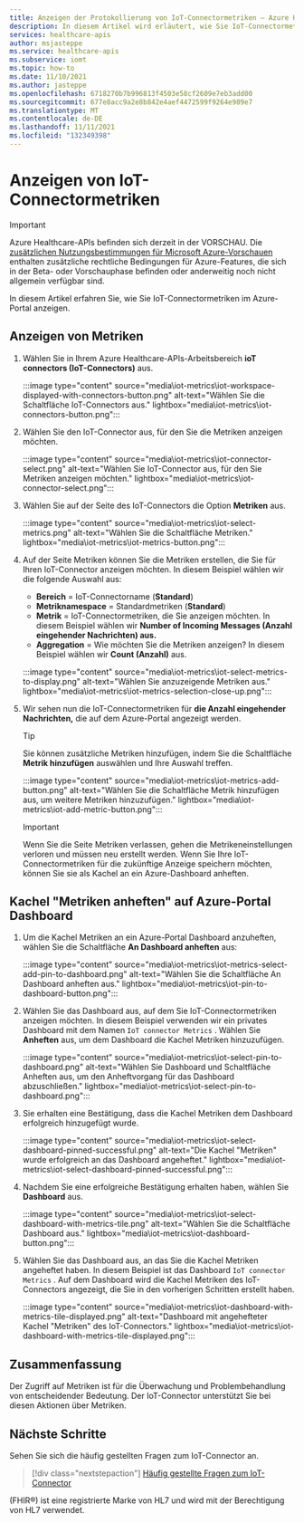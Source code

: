 ```yaml
---
title: Anzeigen der Protokollierung von IoT-Connectormetriken – Azure Healthcare-APIs
description: In diesem Artikel wird erläutert, wie Sie IoT-Connectormetriken anzeigen.
services: healthcare-apis
author: msjasteppe
ms.service: healthcare-apis
ms.subservice: iomt
ms.topic: how-to
ms.date: 11/10/2021
ms.author: jasteppe
ms.openlocfilehash: 6718270b7b996813f4503e58cf2609e7eb3add00
ms.sourcegitcommit: 677e8acc9a2e8b842e4aef4472599f9264e989e7
ms.translationtype: MT
ms.contentlocale: de-DE
ms.lasthandoff: 11/11/2021
ms.locfileid: "132349398"
---
```

# <a name="how-to-display-iot-connector-metrics"></a>Anzeigen von IoT-Connectormetriken

> [!IMPORTANT]
> Azure Healthcare-APIs befinden sich derzeit in der VORSCHAU. Die [zusätzlichen Nutzungsbestimmungen für Microsoft Azure-Vorschauen](https://azure.microsoft.com/support/legal/preview-supplemental-terms/) enthalten zusätzliche rechtliche Bedingungen für Azure-Features, die sich in der Beta- oder Vorschauphase befinden oder anderweitig noch nicht allgemein verfügbar sind.

In diesem Artikel erfahren Sie, wie Sie IoT-Connectormetriken im Azure-Portal anzeigen. 

## <a name="display-metrics"></a>Anzeigen von Metriken

1. Wählen Sie in Ihrem Azure Healthcare-APIs-Arbeitsbereich **ioT connectors (IoT-Connectors)** aus. 

     :::image type="content" source="media\iot-metrics\iot-workspace-displayed-with-connectors-button.png" alt-text="Wählen Sie die Schaltfläche IoT-Connectors aus." lightbox="media\iot-metrics\iot-connectors-button.png"::: 

2. Wählen Sie den IoT-Connector aus, für den Sie die Metriken anzeigen möchten.

    :::image type="content" source="media\iot-metrics\iot-connector-select.png" alt-text="Wählen Sie IoT-Connector aus, für den Sie Metriken anzeigen möchten." lightbox="media\iot-metrics\iot-connector-select.png":::
    
3. Wählen Sie auf der Seite des IoT-Connectors die Option **Metriken** aus.

   :::image type="content" source="media\iot-metrics\iot-select-metrics.png" alt-text="Wählen Sie die Schaltfläche Metriken." lightbox="media\iot-metrics\iot-metrics-button.png"::: 

4. Auf der Seite Metriken können Sie die Metriken erstellen, die Sie für Ihren IoT-Connector anzeigen möchten. In diesem Beispiel wählen wir die folgende Auswahl aus:

    * **Bereich** = IoT-Connectorname (**Standard**)
    * **Metriknamespace** = Standardmetriken (**Standard**) 
    * **Metrik** = IoT-Connectormetriken, die Sie anzeigen möchten. In diesem Beispiel wählen wir **Number of Incoming Messages (Anzahl eingehender Nachrichten) aus.**
    * **Aggregation** = Wie möchten Sie die Metriken anzeigen? In diesem Beispiel wählen wir **Count (Anzahl)** aus. 

    :::image type="content" source="media\iot-metrics\iot-select-metrics-to-display.png" alt-text="Wählen Sie anzuzeigende Metriken aus." lightbox="media\iot-metrics\iot-metrics-selection-close-up.png"::: 

5. Wir sehen nun die IoT-Connectormetriken für **die Anzahl eingehender Nachrichten,** die auf dem Azure-Portal angezeigt werden.

    > [!TIP]
    > Sie können zusätzliche Metriken hinzufügen, indem Sie die Schaltfläche **Metrik hinzufügen** auswählen und Ihre Auswahl treffen.

    :::image type="content" source="media\iot-metrics\iot-metrics-add-button.png" alt-text="Wählen Sie die Schaltfläche Metrik hinzufügen aus, um weitere Metriken hinzuzufügen." lightbox="media\iot-metrics\iot-add-metric-button.png":::

    > [!IMPORTANT]
    > Wenn Sie die Seite Metriken verlassen, gehen die Metrikeneinstellungen verloren und müssen neu erstellt werden. Wenn Sie Ihre IoT-Connectormetriken für die zukünftige Anzeige speichern möchten, können Sie sie als Kachel an ein Azure-Dashboard anheften.

## <a name="pinning-metrics-tile-on-azure-portal-dashboard"></a>Kachel "Metriken anheften" auf Azure-Portal Dashboard

1. Um die Kachel Metriken an ein Azure-Portal Dashboard anzuheften, wählen Sie die Schaltfläche **An Dashboard anheften** aus:

    :::image type="content" source="media\iot-metrics\iot-metrics-select-add-pin-to-dashboard.png" alt-text="Wählen Sie die Schaltfläche An Dashboard anheften aus." lightbox="media\iot-metrics\iot-pin-to-dashboard-button.png":::

2. Wählen Sie das Dashboard aus, auf dem Sie IoT-Connectormetriken anzeigen möchten. In diesem Beispiel verwenden wir ein privates Dashboard mit dem Namen `IoT connector Metrics` . Wählen Sie **Anheften** aus, um dem Dashboard die Kachel Metriken hinzuzufügen.

    :::image type="content" source="media\iot-metrics\iot-select-pin-to-dashboard.png" alt-text="Wählen Sie Dashboard und Schaltfläche Anheften aus, um den Anheftvorgang für das Dashboard abzuschließen." lightbox="media\iot-metrics\iot-select-pin-to-dashboard.png":::

3. Sie erhalten eine Bestätigung, dass die Kachel Metriken dem Dashboard erfolgreich hinzugefügt wurde.

    :::image type="content" source="media\iot-metrics\iot-select-dashboard-pinned-successful.png" alt-text="Die Kachel &quot;Metriken&quot; wurde erfolgreich an das Dashboard angeheftet." lightbox="media\iot-metrics\iot-select-dashboard-pinned-successful.png":::

4. Nachdem Sie eine erfolgreiche Bestätigung erhalten haben, wählen Sie **Dashboard** aus.

    :::image type="content" source="media\iot-metrics\iot-select-dashboard-with-metrics-tile.png" alt-text="Wählen Sie die Schaltfläche Dashboard aus." lightbox="media\iot-metrics\iot-dashboard-button.png":::

5. Wählen Sie das Dashboard aus, an das Sie die Kachel Metriken angeheftet haben. In diesem Beispiel ist das Dashboard `IoT connector Metrics` . Auf dem Dashboard wird die Kachel Metriken des IoT-Connectors angezeigt, die Sie in den vorherigen Schritten erstellt haben.

    :::image type="content" source="media\iot-metrics\iot-dashboard-with-metrics-tile-displayed.png" alt-text="Dashboard mit angehefteter Kachel &quot;Metriken&quot; des IoT-Connectors." lightbox="media\iot-metrics\iot-dashboard-with-metrics-tile-displayed.png":::

## <a name="conclusion"></a>Zusammenfassung 

Der Zugriff auf Metriken ist für die Überwachung und Problembehandlung von entscheidender Bedeutung.  Der IoT-Connector unterstützt Sie bei diesen Aktionen über Metriken. 

## <a name="next-steps"></a>Nächste Schritte

Sehen Sie sich die häufig gestellten Fragen zum IoT-Connector an.

>[!div class="nextstepaction"]
>[Häufig gestellte Fragen zum IoT-Connector](iot-connector-faqs.md)

(FHIR&#174;) ist eine registrierte Marke von HL7 und wird mit der Berechtigung von HL7 verwendet.
